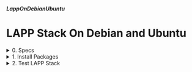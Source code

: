 ##### LappOnDebianUbuntu 
# LAPP Stack On Debian and Ubuntu 

<details markdown='1'>
<summary>
0. Specs
</summary>

---
- L: Debian 12/11 or Ubuntu 24.04/22.04 LTS Server
- A: Apache 2 
- P: Postgresql
- P: PHP (Python or Perl could be other options)

Sources:
[stackoverflow.com](https://stackoverflow.com/questions/49157928/how-to-fetch-data-from-postgresql-using-php)

<br>
</details>

<details markdown='1'>
<summary>
1. Install Packages
</summary>

---
### 1.0. Update Repositories
```
sudo apt update
```

### 1.1. Install Apache
```
sudo apt install --yes apache2
```

### 1.2. Install Postgres
```
sudo apt install --yes postgresql
```

### 1.3. Install PHP, Postgres and Apache dependencies
```
sudo apt install --yes php libapache2-mod-php php-pgsql
```

### 1.4. Install other PHP dependencies 
Depending on the PHP code, you may need some more PHP library packages.  For example, Wordpress needs the following packages:

```
sudo apt install --yes php-curl php-gd php-mbstring php-xml php-xmlrpc \
     php-soap php-intl php-zip
```

### 1.5. Restart Apache
```
sudo systemctl restart apache2
```

<br>
</details>

<details markdown='1'>
<summary>
2. Test LAPP Stack
</summary>

---
We'll create a test database, a table in that database, add some rows to the table on Postgres. We will also create a test PHP file with the PHP code to retrieve the data from the database and display it as HTML. 

### 2.1. DB Operations
Create a test Postgres user and give its password 

```
sudo -u postgres createuser --pwprompt testuser
```

Create a test Database

```
sudo -u postgres createdb testdb
```

Connect to Postgres shell

```
sudo -u postgres psql testdb
```

Create a table, fill the table, give test user access permission to that database and the table.

**Run on Postgres shell**

```
CREATE TABLE Employees (Name char(15), Age int, Occupation char(15));
INSERT INTO Employees VALUES ('Joe Smith', '26', 'Ninja');
INSERT INTO Employees VALUES ('John Doe', '33', 'Sleeper');
INSERT INTO Employees VALUES ('Postgres Server', '14', 'RDBM');
GRANT SELECT ON ALL TABLES IN SCHEMA public to testuser;
exit
```
 
### 2.2. Create Test PHP
```
sudo nano /var/www/html/test.php
```

Fill it as below, remember to change to your password

```
<?php
    $dbh = 'localhost';
    $dbn= 'testdb';
    $dbu = 'testuser';
    $dbp = 'password';
    $dbconn = pg_connect("host=$dbh dbname=$dbn user=$dbu password=$dbp")
        or die('Connection Error: ' . pg_last_error());
   $query = 'SELECT * FROM Employees';
   $result = pg_query($query) or die('Error message: ' . pg_last_error());
?>
<!DOCTYPE html>
<html>
<body>
    <table>
        <thead>
            <tr>
                <th>Name</th>
                <th>Age</th>
                <th>Occupation</th>
            </tr>
        </thead>
        <tbody>
            <?php
               while ($row = pg_fetch_row($result)) {
            ?>
            <tr>
                <td><?php echo $row[0]; ?></td>
                <td><?php echo $row[1]; ?></td>
                <td><?php echo $row[2]; ?></td>
            </tr>
            <?php } ?>
        </tbody>
    </table>
</body>
</html>
<?php
    pg_free_result($result);
    pg_close($dbconn);
?>
```

### 2.3. Test it
Now, from your workstation's browser, load the page (replace srv with  your server's IP: 

http:/srv/test.php

</details>

